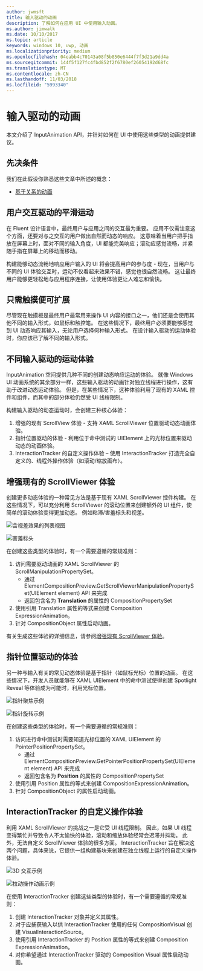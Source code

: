 ```yaml
---
author: jwmsft
title: 输入驱动的动画
description: 了解如何在应用 UI 中使用输入动画。
ms.author: jimwalk
ms.date: 10/10/2017
ms.topic: article
keywords: windows 10, uwp, 动画
ms.localizationpriority: medium
ms.openlocfilehash: 04eabb4c70143a08f5b850e6444f7f3d21a9dd4a
ms.sourcegitcommit: 144f5f127fc4fbd852f2f6780ef26054192d68fc
ms.translationtype: MT
ms.contentlocale: zh-CN
ms.lasthandoff: 11/03/2018
ms.locfileid: "5993340"
---
```

# <a name="input-driven-animations"></a>输入驱动的动画

本文介绍了 InputAnimation API，并针对如何在 UI 中使用这些类型的动画提供建议。

## <a name="prerequisites"></a>先决条件

我们在此假设你熟悉这些文章中所述的概念：

- [基于关系的动画](relation-animations.md)

## <a name="smooth-motion-driven-from-user-interactions"></a>用户交互驱动的平滑运动

在 Fluent 设计语言中，最终用户与应用之间的交互最为重要。 应用不仅需注意这个方面，还要对与之交互的用户做出自然而动态的响应。 这意味着当用户把手指放在屏幕上时，面对不同的输入角度，UI 都能完美响应；滚动应感觉流畅，并紧随手指在屏幕上的移动而移动。

构建能够动态流畅地响应用户输入的 UI 将会提高用户的参与度 - 现在，当用户与不同的 UI 体验交互时，运动不仅看起来效果不错，感觉也很自然流畅。 这让最终用户能够更轻松地与应用程序连接，让使用体验更让人难忘和愉快。

## <a name="expanding-past-just-touch"></a>只需触摸便可扩展

尽管现在触摸板是最终用户最常用来操作 UI 内容的接口之一，他们还是会使用其他不同的输入形式，如鼠标和触控笔。 在这些情况下，最终用户必须要能够感觉到 UI 动态响应其输入，无论用户选择何种输入形式。 在设计输入驱动的运动体验时，你应该已了解不同的输入形式。

## <a name="different-input-driven-motion-experiences"></a>不同输入驱动的运动体验

InputAnimation 空间提供几种不同的创建动态响应运动的体验。 就像 Windows UI 动画系统的其余部分一样，这些输入驱动的动画针对独立线程进行操作，这有助于改进动态运动体验。 但是，在某些情况下，这种体验利用了现有的 XAML 控件和组件，而其中的部分体验仍然受 UI 线程限制。

构建输入驱动的动态运动时，会创建三种核心体验：

1. 增强的现有 ScrollView 体验 - 支持 XAML ScrollViewer 位置驱动动态动画体验。
1. 指针位置驱动的体验 - 利用位于命中测试的 UIElement 上的光标位置来驱动动态的动画体验。
1. InteractionTracker 的自定义操作体验 – 使用 InteractionTracker 打造完全自定义的、线程外操作体验（如滚动/缩放画布）。

## <a name="enhancing-existing-scrollviewer-experiences"></a>增强现有的 ScrollViewer 体验

创建更多动态体验的一种常见方法是基于现有 XAML ScrollViewer 控件构建。 在这些情况下，可以充分利用 ScrollViewer 的滚动位置来创建额外的 UI 组件，使简单的滚动体验变得更加动态。 例如粘滞/害羞标头和视差。

![含视差效果的列表视图](images/animation/parallax.gif)

![害羞标头](images/animation/shy-header.gif)

在创建这些类型的体验时，有一个需要遵循的常规准则：

1. 访问需要驱动动画的 XAML ScrollViewer 的 ScrollManipulationPropertySet。
    - 通过 ElementCompositionPreview.GetScrollViewerManipulationPropertySet(UIElement element) API 来完成
    - 返回包含名为 **Translation** 的属性的 CompositionPropertySet
1. 使用引用 Translation 属性的等式来创建 Composition ExpressionAnimation。
1. 针对 CompositionObject 属性启动动画。

有关生成这些体验的详细信息，请参阅[增强现有 ScrollViewer 体验](scroll-input-animations.md)。

## <a name="pointer-position-driven-experiences"></a>指针位置驱动的体验

另一种与输入有关的常见动态体验是基于指针（如鼠标光标）位置的动画。 在这些情况下，开发人员就能够在 XAML UIElement 中的命中测试使得创建 Spotlight Reveal 等体验成为可能时，利用光标位置。

![指针聚焦示例](images/animation/spotlight-reveal.gif)

![指针旋转示例](images/animation/pointer-rotate.gif)

在创建这些类型的体验时，有一个需要遵循的常规准则：

1. 访问进行命中测试时需要知道光标位置的 XAML UIElement 的 PointerPositionPropertySet。
    - 通过 ElementCompositionPreview.GetPointerPositionPropertySet(UIElement element) API 来完成
    - 返回包含名为 **Position** 的属性的 CompositionPropertySet
1. 使用引用 Position 属性的等式来创建 CompositionExpressionAnimation。
1. 针对 CompositionObject 的属性启动动画。

## <a name="custom-manipulation-experiences-with-interactiontracker"></a>InteractionTracker 的自定义操作体验

利用 XAML ScrollViewer 的挑战之一是它受 UI 线程限制。 因此，如果 UI 线程变得繁忙并导致令人不太愉快的体验，滚动和缩放体验经常会迟滞并抖动。 此外，无法自定义 ScrollViewer 体验的很多方面。 InteractionTracker 旨在解决这两个问题，具体来说，它提供一组构建基块来创建在独立线程上运行的自定义操作体验。

![3D 交互示例](images/animation/interactions-3d.gif)

![拉动操作动画示例](images/animation/pull-to-animate.gif)

在使用 InteractionTracker 创建这些类型的体验时，有一个需要遵循的常规准则：

1. 创建 InteractionTracker 对象并定义其属性。
1. 对于应捕获输入以供 InteractionTracker 使用的任何 CompositionVisual 创建 VisualInteractionSource。
1. 使用引用 InteractionTracker 的 Position 属性的等式来创建 Composition ExpressionAnimation。
1. 对你希望通过 InteractionTracker 驱动的 Composition Visual 属性启动动画。
